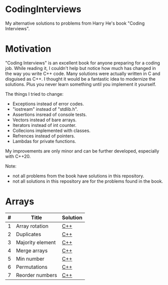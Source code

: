 # CodingInterviews
My alternative solutions to problems from Harry He's book "Coding Interviews".

<h1>Motivation</h1>

"Coding Interviews" is an excellent book for anyone preparing for a coding job.
While reading it, I couldn't help but notice how much has changed in the way you write C++ code.
Many solutions were actually written in C and disguised as C++.
I thought it would be a fantastic idea to modernize the solutions.
Plus you never learn something until you implement it yourself.

The things I tried to change:

- Exceptions instead of error codes.
- "iostream" instead of "stdlib.h".
- Assertions insread of console tests.
- Vectors instead of bare arrays.
- Iterators instead of int counter.
- Collecions implemented with classes.
- Refrences instead of pointers.
- Lambdas for private functions.

My improvements are only minor and can be further developed, especially with C++20.

Note: 
- not all problems from the book have solutions in this repository.
- not all solutions in this repository are for the problems found in the book.

<h1>Arrays</h1>

<table>
<thead>
<tr>
<th>#</th>
<th>Title</th>
<th>Solution</th>
</tr>
</thead>
<tbody>
<tr>
<td>1</td>
<td>Array rotation</td>
<td><a href="https://github.com/djeada/CodingInterviews/blob/master/src/1_Arrays/array_rotation.cpp">C++</a></td>
</tr>
<tr>
<td>2</td>
<td>Duplicates</td>
<td><a href="https://github.com/djeada/CodingInterviews/blob/master/src/1_Arrays/duplicates.cpp">C++</a></td>
</tr>
<tr>
<td>3</td>
<td>Majority element</td>
<td><a href="https://github.com/djeada/CodingInterviews/blob/master/src/1_Arrays/majority_element.cpp">C++</a></td>
</tr>
<tr>
<td>4</td>
<td>Merge arrays</td>
<td><a href="https://github.com/djeada/CodingInterviews/blob/master/src/1_Arrays/merge_arrays.cpp">C++</a></td>
</tr>
<tr>
<td>5</td>
<td>Min number</td>
<td><a href="https://github.com/djeada/CodingInterviews/blob/master/src/1_Arrays/min_number.cpp">C++</a></td>
</tr>
<tr>
<td>6</td>
<td>Permutations</td>
<td><a href="https://github.com/djeada/CodingInterviews/blob/master/src/1_Arrays/permutations.cpp">C++</a></td>
</tr>
  <tr>
<td>7</td>
<td>Reorder numbers</td>
<td><a href="https://github.com/djeada/CodingInterviews/blob/master/src/1_Arrays/reorder_numbers.cpp">C++</a></td>
</tr>
</tbody>
</table>



